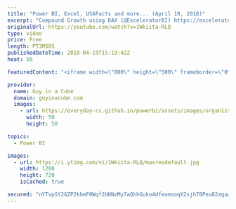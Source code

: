 ```yaml
---
title: "Power BI, Excel, USAFacts and more... (April 19, 2018)"
excerpt: "Compound Growth using DAX (@ExceleratorBI) https://exceleratorbi.com.au/compound-growth-using-dax/  Power BI and Excel; More than just an Integration (@Rad_Reza) http://radacad.com/power-bi-and-excel-more-than-just-an-integration  Drill Down & Up in Power BI Mobile apps https://powerbi.microsoft.com/en-us/blog/drill-down-up-in-power-bi-mobile-apps/"
originalUrl: https://youtube.com/watch?v=1Wkiita-RLQ
type: video
price: Free
length: PT3M50S
publishedDateTime: 2018-04-19T15:19:42Z
heat: 50

featuredContent: "<iframe width=\"800\" height=\"500\" frameborder=\"0\" src=\"https://www.youtube.com/embed/1Wkiita-RLQ\" allow=\"accelerometer; autoplay; encrypted-media; gyroscope; picture-in-picture\" allowfullscreen></iframe>"

provider:
  name: Guy in a Cube
  domain: guyinacube.com
  images:
    - url: https://everyday-cc.github.io/powerbi/assets/images/organizations/guyinacube.com-50x50.jpg
      width: 50
      height: 50

topics:
  - Power BI

images:
  - url: https://i.ytimg.com/vi/1Wkiita-RLQ/maxresdefault.jpg
    width: 1280
    height: 720
    isCached: true

secured: "nYTvpSY2GZP2khmF0Wqf2UHNzMy7aQhhGuko4dfeumsoqX2sjh78Peu82xquw6j9u1U1CQZAg3H2qUea+Of4pyehMDldSPmftEVWGxm5IPO5imqcgZB7y38dmNuiqA1cdY8EHD5T+/Wl4UUAkiCg5n2VGZG/DHvcwAGxqb/MkAxT45DUCeizv1iY1Z3iIXERWq7yGrttHirGt7Yu00k0PEZK3M+yIJAvPGCmJcWqowDClPrvmsfeWyigvspNa9BWeJNJ0Lficdli4Ro72Irex4sd3FM0/adbjhNOt92M9OmJhyc0JqKTIVwklsiwND5R4FByUdOiAR3PNU4YvFekAXk4CacgF3TJd06e9Ip+IqNLaUIbqa3/Ib3JvHF+BaYZ10QjeXIDDw4VG62KofCru4HGz5ua16O/+KpjFXw1fqU=;/7upXUyjLQZspEiI3WEETQ=="
---
```


